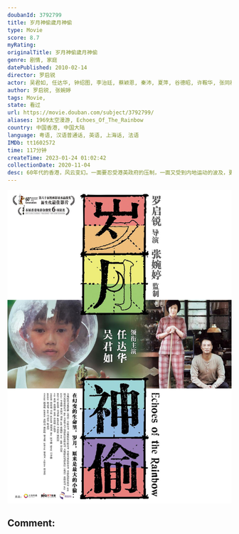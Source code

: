 ```yaml
---
doubanId: 3792799
title: 岁月神偷歲月神偷
type: Movie
score: 8.7
myRating: 
originalTitle: 岁月神偷歲月神偷
genre: 剧情, 家庭
datePublished: 2010-02-14
director: 罗启锐
actor: 吴君如, 任达华, 钟绍图, 李治廷, 蔡颖恩, 秦沛, 夏萍, 谷德昭, 许鞍华, 张同祖, 庄域飞, 黄岚, 叶运强, 廖爱玲, 夏春秋, undefined, 刘国昌, 高志森, 张赞生
author: 罗启锐, 张婉婷
tags: Movie, 
state: 看过
url: https://movie.douban.com/subject/3792799/
aliases: 1969太空漫游, Echoes_Of_The_Rainbow
country: 中国香港, 中国大陆
language: 粤语, 汉语普通话, 英语, 上海话, 法语
IMDb: tt1602572
time: 117分钟
createTime: 2023-01-24 01:02:42
collectionDate: 2020-11-04
desc: 60年代的香港，风云变幻。一面要忍受港英政府的压制，一面又受到内地运动的波及，更要面对不时登陆的台风暴雨。老字号的永利街就处在这样一个风暴的旋涡中心。鞋匠罗一家四口，在街尾以做鞋为生。罗先生（任达华...
---
```


![image](assets/p456666151.jpg)

Comment: 
---


